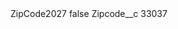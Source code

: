 <?xml version="1.0" encoding="UTF-8"?>
<CustomMetadata xmlns="http://soap.sforce.com/2006/04/metadata" xmlns:xsi="http://www.w3.org/2001/XMLSchema-instance" xmlns:xsd="http://www.w3.org/2001/XMLSchema">
    <label>ZipCode2027</label>
    <protected>false</protected>
    <values>
        <field>Zipcode__c</field>
        <value xsi:type="xsd:string">33037</value>
    </values>
</CustomMetadata>
